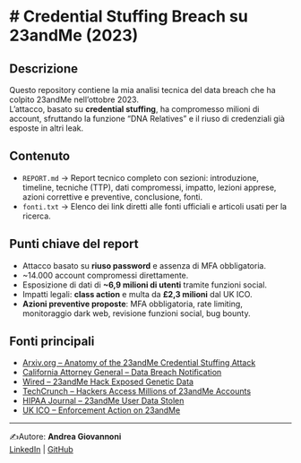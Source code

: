 # # Credential Stuffing Breach su 23andMe (2023)

## Descrizione
Questo repository contiene la mia analisi tecnica del data breach che ha colpito 23andMe nell’ottobre 2023.  
L’attacco, basato su **credential stuffing**, ha compromesso milioni di account, sfruttando la funzione “DNA Relatives” e il riuso di credenziali già esposte in altri leak.

## Contenuto
- `REPORT.md` → Report tecnico completo con sezioni: introduzione, timeline, tecniche (TTP), dati compromessi, impatto, lezioni apprese, azioni correttive e preventive, conclusione, fonti.  
- `fonti.txt` → Elenco dei link diretti alle fonti ufficiali e articoli usati per la ricerca.

## Punti chiave del report
- Attacco basato su **riuso password** e assenza di MFA obbligatoria.  
- ~14.000 account compromessi direttamente.  
- Esposizione di dati di **~6,9 milioni di utenti** tramite funzioni social.  
- Impatti legali: **class action** e multa da **£2,3 milioni** dal UK ICO.  
- **Azioni preventive proposte**: MFA obbligatoria, rate limiting, monitoraggio dark web, revisione funzioni social, bug bounty.

##  Fonti principali
- [Arxiv.org – Anatomy of the 23andMe Credential Stuffing Attack](https://arxiv.org/pdf/2502.04303)  
- [California Attorney General – Data Breach Notification](https://oag.ca.gov/system/files/CA%20AG%20-%20CA%20Notification%20Letters.pdf)  
- [Wired – 23andMe Hack Exposed Genetic Data](https://www.wired.com/story/23andme-hack-genetic-data/)  
- [TechCrunch – Hackers Access Millions of 23andMe Accounts](https://techcrunch.com/2023/10/09/23andme-hackers-breach-data/)  
- [HIPAA Journal – 23andMe User Data Stolen](https://www.hipaajournal.com/23andme-user-data-stolen-credential-stuffing-campaign/)  
- [UK ICO – Enforcement Action on 23andMe](https://ico.org.uk/action-weve-taken/enforcement/23andme-enforcement-notice/)  

---

✍Autore: **Andrea Giovannoni**  
 [LinkedIn](https://www.linkedin.com/in/andrea-giovannoni-253b1b54/) | [GitHub](https://github.com/AndrewG83-sdt)  

